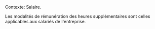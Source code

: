 Contexte: Salaire.

Les modalités de rémunération des heures supplémentaires sont celles applicables aux salariés de l'entreprise.
